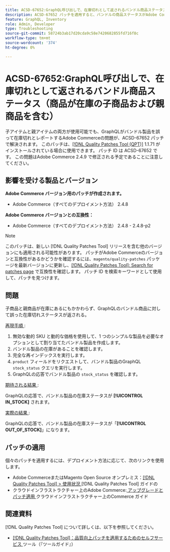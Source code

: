 ```yaml
---
title: ACSD-67652:GraphQL呼び出しで、在庫切れとして返されるバンドル商品ステータス（商品が在庫の子商品および親商品を含む）
description: ACSD-67652 パッチを適用すると、バンドルの商品ステータスがAdobe Commerce呼び出しで在庫切れとして返されるGraphQLの問題が、商品が在庫にある子および親商品の場合でも修正できます。
feature: GraphQL, Inventory
role: Admin, Developer
type: Troubleshooting
source-git-commit: 58724b3ab17d20cda9c58e7420682855fd716f8c
workflow-type: tm+mt
source-wordcount: '374'
ht-degree: 0%

---
```



# ACSD-67652:GraphQL呼び出しで、在庫切れとして返されるバンドル商品ステータス（商品が在庫の子商品および親商品を含む）

子アイテムと親アイテムの両方が使用可能でも、GraphQLがバンドル製品を誤って在庫切れとレポートするAdobe Commerceの問題が、ACSD-67652 パッチで解決されます。 このパッチは、[[!DNL Quality Patches Tool (QPT)]](/help/tools/quality-patches-tool/quality-patches-tool-to-self-serve-quality-patches.md) 1.1.71 がインストールされている場合に使用できます。 パッチ ID は ACSD-67652 です。 この問題はAdobe Commerce 2.4.9 で修正される予定であることに注意してください。

## 影響を受ける製品とバージョン

**Adobe Commerce バージョン用のパッチが作成されます。**

* Adobe Commerce（すべてのデプロイメント方法） 2.4.8

**Adobe Commerce バージョンとの互換性：**

* Adobe Commerce（すべてのデプロイメント方法） 2.4.8 - 2.4.8-p2

>[!NOTE]
>
>このパッチは、新しい [!DNL Quality Patches Tool] リリースを含む他のバージョンにも適用される可能性があります。 パッチがAdobe Commerceのバージョンと互換性があるかどうかを確認するには、`magento/quality-patches` パッケージを最新バージョンに更新し、[[!DNL Quality Patches Tool]: Search for patches page](https://experienceleague.adobe.com/tools/commerce-quality-patches/index.html) で互換性を確認します。 パッチ ID を検索キーワードとして使用して、パッチを見つけます。

## 問題

子商品と親商品が在庫にあるにもかかわらず、GraphQLのバンドル商品に対して誤った在庫切れステータスが返される。

<u> 再現手順 </u>:

1. 無効な動的 SKU と動的な価格を使用して、1 つのシンプルな製品を必要なオプションとして割り当てたバンドル製品を作成します。
1. バンドル製品の在庫があることを確認します。
1. 完全な再インデックスを実行します。
1. `product` フィールドをリクエストして、バンドル製品のGraphQL `stock_status` クエリを実行します。
1. GraphQLの応答でバンドル製品の `stock_status` を確認します。


<u> 期待される結果 </u>:

GraphQLの応答で、バンドル製品の在庫ステータスが **[!UICONTROL IN_STOCK]** されます。

<u> 実際の結果 </u>:

GraphQLの応答で、バンドル製品の在庫ステータスが「**[!UICONTROL OUT_OF_STOCK]**」になります。


## パッチの適用

個々のパッチを適用するには、デプロイメント方法に応じて、次のリンクを使用します。

* Adobe CommerceまたはMagento Open Source オンプレミス：[[!DNL Quality Patches Tool] > 使用状況 ](/help/tools/quality-patches-tool/usage.md)[!DNL Quality Patches Tool] ガイドの
* クラウドインフラストラクチャー上のAdobe Commerce:[ アップグレードとパッチ適用 ](https://experienceleague.adobe.com/docs/commerce-cloud-service/user-guide/develop/upgrade/apply-patches.html) クラウドインフラストラクチャー上のCommerce ガイド

## 関連資料

[!DNL Quality Patches Tool] について詳しくは、以下を参照してください。

* [[!DNL Quality Patches Tool]：品質向上パッチを適用するためのセルフサービス ](/help/tools/quality-patches-tool/quality-patches-tool-to-self-serve-quality-patches.md) ツール（『ツールガイド』）
